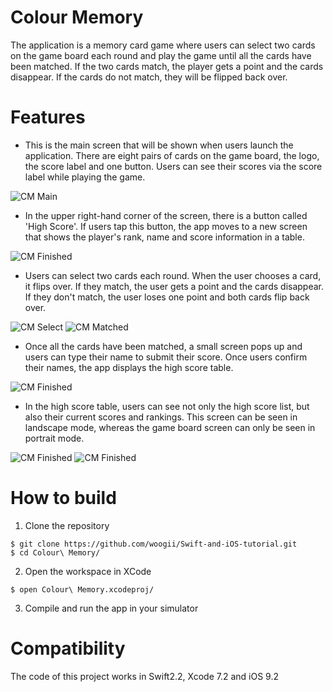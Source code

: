 # Colour Memory 
The application is a memory card game where users can select two cards on the game board each round and play the game until all the cards have been matched. If the two cards match, the player gets a point and the cards disappear. If the cards do not match, they will be flipped back over.


# Features 

* This is the main screen that will be shown when users launch the application. There are eight pairs of cards on the game board, the logo, the score label and one button. Users can see their scores via the score label while playing the game.  

![CM Main](ScreenShot/StartScreen.png)

* In the upper right-hand corner of the screen, there is a button called 'High Score'. If users tap this button, the app moves to a new screen that shows the player's rank, name and score information in a table.

![CM Finished](ScreenShot/HighScoreList_Initial.png)

* Users can select two cards each round. When the user chooses a card, it flips over. If they match, the user gets a point and the cards disappear. If they don't match, the user loses one point and both cards flip back over.


![CM Select](ScreenShot/CardsSelected.png)
![CM Matched](ScreenShot/AfterCardMatched.png)

* Once all the cards have been matched, a small screen pops up and users can type their name to submit their score. Once users confirm their names, the app displays the high score table.


![CM Finished](ScreenShot/AfterGameFinished.png)

*  In the high score table, users can see not only the high score list, but also their current scores and rankings. This screen can be seen in landscape mode, whereas the game board screen can only be seen in portrait mode.

![CM Finished](ScreenShot/HighScoreList_Portrait.png)
![CM Finished](ScreenShot/HighScoreList_Landscape.png)




# How to build 

1) Clone the repository 

```
$ git clone https://github.com/woogii/Swift-and-iOS-tutorial.git
$ cd Colour\ Memory/
```

2) Open the workspace in XCode
 
```
$ open Colour\ Memory.xcodeproj/
```

3) Compile and run the app in your simulator 

# Compatibility 
The code of this project works in Swift2.2, Xcode 7.2 and iOS 9.2
